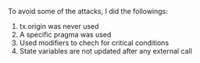 To avoid some of the attacks, I did the followings:

1. tx.origin was never used
2. A specific pragma was used
3. Used modifiers to chech for critical conditions
4. State variables are not updated after any external call
